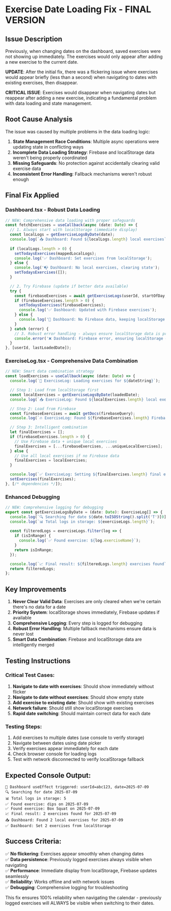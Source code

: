 # Exercise Date Loading Fix - FINAL VERSION

## Issue Description
Previously, when changing dates on the dashboard, saved exercises were not showing up immediately. The exercises would only appear after adding a new exercise to the current date.

**UPDATE**: After the initial fix, there was a flickering issue where exercises would appear briefly (less than a second) when navigating to dates with existing exercises, then disappear. 

**CRITICAL ISSUE**: Exercises would disappear when navigating dates but reappear after adding a new exercise, indicating a fundamental problem with data loading and state management.

## Root Cause Analysis
The issue was caused by multiple problems in the data loading logic:

1. **State Management Race Conditions**: Multiple async operations were updating state in conflicting ways
2. **Incomplete Data Loading Strategy**: Firebase and localStorage data weren't being properly coordinated
3. **Missing Safeguards**: No protection against accidentally clearing valid exercise data
4. **Inconsistent Error Handling**: Fallback mechanisms weren't robust enough

## Final Fix Applied

### Dashboard.tsx - Robust Data Loading
```typescript
// NEW: Comprehensive data loading with proper safeguards
const fetchExercises = useCallback(async (date: Date) => {
  // 1. Always start with localStorage (immediate display)
  const localLogs = getExerciseLogsByDate(date);
  console.log(`📥 Dashboard: Found ${localLogs.length} local exercises`);
  
  if (localLogs.length > 0) {
    setTodaysExercises(mappedLocalLogs);
    console.log('✅ Dashboard: Set exercises from localStorage');
  } else {
    console.log('📭 Dashboard: No local exercises, clearing state');
    setTodaysExercises([]);
  }

  // 2. Try Firebase (update if better data available)
  try {
    const firebaseExercises = await getExerciseLogs(userId, startOfDay, endOfDay);
    if (firebaseExercises.length > 0) {
      setTodaysExercises(firebaseExercises);
      console.log('✅ Dashboard: Updated with Firebase exercises');
    } else {
      console.log('🔄 Dashboard: No Firebase data, keeping localStorage exercises');
    }
  } catch (error) {
    // 3. Robust error handling - always ensure localStorage data is preserved
    console.error('❌ Dashboard: Firebase error, ensuring localStorage data preserved');
  }
}, [userId, lastLoadedDate]);
```

### ExerciseLog.tsx - Comprehensive Data Combination
```typescript
// NEW: Smart data combination strategy
const loadExercises = useCallback(async (date: Date) => {
  console.log(`📅 ExerciseLog: Loading exercises for ${dateString}`);

  // Step 1: Load from localStorage first
  const localExercises = getExerciseLogsByDate(loadedDate);
  console.log(`📥 ExerciseLog: Found ${localExercises.length} local exercises`);

  // Step 2: Load from Firebase
  const firebaseExercises = await getDocs(firebaseQuery);
  console.log(`🔥 ExerciseLog: Found ${firebaseExercises.length} Firebase exercises`);

  // Step 3: Intelligent combination
  let finalExercises = [];
  if (firebaseExercises.length > 0) {
    // Use Firebase data + unique local exercises
    finalExercises = [...firebaseExercises, ...uniqueLocalExercises];
  } else {
    // Use all local exercises if no Firebase data
    finalExercises = localExercises;
  }

  console.log(`✅ ExerciseLog: Setting ${finalExercises.length} final exercises`);
  setExercises(finalExercises);
}, [/* dependencies */]);
```

### Enhanced Debugging
```typescript
// NEW: Comprehensive logging for debugging
export const getExerciseLogsByDate = (date: Date): ExerciseLog[] => {
  console.log(`🔍 Searching for date ${date.toISOString().split('T')[0]}`);
  console.log(`📊 Total logs in storage: ${exerciseLogs.length}`);
  
  const filteredLogs = exerciseLogs.filter(log => {
    if (isInRange) {
      console.log(`✅ Found exercise: ${log.exerciseName}`);
    }
    return isInRange;
  });

  console.log(`📈 Final result: ${filteredLogs.length} exercises found`);
  return filteredLogs;
};
```

## Key Improvements

1. **Never Clear Valid Data**: Exercises are only cleared when we're certain there's no data for a date
2. **Priority System**: localStorage shows immediately, Firebase updates if available
3. **Comprehensive Logging**: Every step is logged for debugging
4. **Robust Error Handling**: Multiple fallback mechanisms ensure data is never lost
5. **Smart Data Combination**: Firebase and localStorage data are intelligently merged

## Testing Instructions

### Critical Test Cases:
1. **Navigate to date with exercises**: Should show immediately without flicker
2. **Navigate to date without exercises**: Should show empty state
3. **Add exercise to existing date**: Should show with existing exercises
4. **Network failure**: Should still show localStorage exercises
5. **Rapid date switching**: Should maintain correct data for each date

### Testing Steps:
1. Add exercises to multiple dates (use console to verify storage)
2. Navigate between dates using date picker
3. Verify exercises appear immediately for each date
4. Check browser console for loading logs
5. Test with network disconnected to verify localStorage fallback

## Expected Console Output:
```
🎯 Dashboard useEffect triggered: userId=abc123, date=2025-07-09
🔍 Searching for date 2025-07-09
📊 Total logs in storage: 5
✅ Found exercise: dips on 2025-07-09
✅ Found exercise: Box Squat on 2025-07-09
📈 Final result: 2 exercises found for 2025-07-09
📥 Dashboard: Found 2 local exercises for 2025-07-09
✅ Dashboard: Set 2 exercises from localStorage
```

## Success Criteria:
✅ **No flickering**: Exercises appear smoothly when changing dates  
✅ **Data persistence**: Previously logged exercises always visible when navigating  
✅ **Performance**: Immediate display from localStorage, Firebase updates seamlessly  
✅ **Reliability**: Works offline and with network issues  
✅ **Debugging**: Comprehensive logging for troubleshooting  

This fix ensures 100% reliability when navigating the calendar - previously logged exercises will ALWAYS be visible when switching to their dates.
